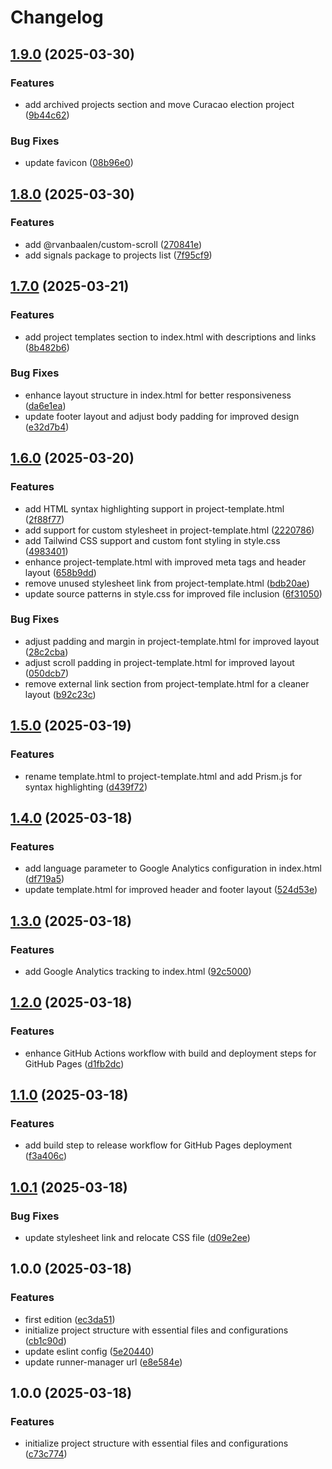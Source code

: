 # Changelog

## [1.9.0](https://github.com/rvanbaalen/rvanbaalen.github.io/compare/rvanbaalen.github.io-v1.8.0...rvanbaalen.github.io-v1.9.0) (2025-03-30)


### Features

* add archived projects section and move Curacao election project ([9b44c62](https://github.com/rvanbaalen/rvanbaalen.github.io/commit/9b44c62da9e3f3dba6dacc7c83dd7ad61346e1cd))


### Bug Fixes

* update favicon ([08b96e0](https://github.com/rvanbaalen/rvanbaalen.github.io/commit/08b96e07b8378bacbc2f8cbf9b8c87582a1467d5))

## [1.8.0](https://github.com/rvanbaalen/rvanbaalen.github.io/compare/rvanbaalen.github.io-v1.7.0...rvanbaalen.github.io-v1.8.0) (2025-03-30)


### Features

* add @rvanbaalen/custom-scroll ([270841e](https://github.com/rvanbaalen/rvanbaalen.github.io/commit/270841ecc99bb0d1d9df4454d2a6688718983e15))
* add signals package to projects list ([7f95cf9](https://github.com/rvanbaalen/rvanbaalen.github.io/commit/7f95cf958b3c8966751c56919d28cd1ff85ca985))

## [1.7.0](https://github.com/rvanbaalen/rvanbaalen.github.io/compare/rvanbaalen.github.io-v1.6.0...rvanbaalen.github.io-v1.7.0) (2025-03-21)


### Features

* add project templates section to index.html with descriptions and links ([8b482b6](https://github.com/rvanbaalen/rvanbaalen.github.io/commit/8b482b68fc5181559d89423bbbb7feaed346d71a))


### Bug Fixes

* enhance layout structure in index.html for better responsiveness ([da6e1ea](https://github.com/rvanbaalen/rvanbaalen.github.io/commit/da6e1ea4287ab4954b2d3dd8a016816e328eb652))
* update footer layout and adjust body padding for improved design ([e32d7b4](https://github.com/rvanbaalen/rvanbaalen.github.io/commit/e32d7b483acaa61794a14a2dd9e2a3eb4e03a096))

## [1.6.0](https://github.com/rvanbaalen/rvanbaalen.github.io/compare/rvanbaalen.github.io-v1.5.0...rvanbaalen.github.io-v1.6.0) (2025-03-20)


### Features

* add HTML syntax highlighting support in project-template.html ([2f88f77](https://github.com/rvanbaalen/rvanbaalen.github.io/commit/2f88f77c832f752ccc68a1fa9d8ecf075573821f))
* add support for custom stylesheet in project-template.html ([2220786](https://github.com/rvanbaalen/rvanbaalen.github.io/commit/222078658fd9aa7502b9e5cf01718135be2192c8))
* add Tailwind CSS support and custom font styling in style.css ([4983401](https://github.com/rvanbaalen/rvanbaalen.github.io/commit/498340117f6a3ec9fc4e9d78b79099306ae8aa69))
* enhance project-template.html with improved meta tags and header layout ([658b9dd](https://github.com/rvanbaalen/rvanbaalen.github.io/commit/658b9ddf8b53c31ad7863db6936d14f25ad122d1))
* remove unused stylesheet link from project-template.html ([bdb20ae](https://github.com/rvanbaalen/rvanbaalen.github.io/commit/bdb20ae2ae34e8f299b1cd0d4b469648951385cc))
* update source patterns in style.css for improved file inclusion ([6f31050](https://github.com/rvanbaalen/rvanbaalen.github.io/commit/6f31050d13f58f3bdf7d991480b8c7efd5651bea))


### Bug Fixes

* adjust padding and margin in project-template.html for improved layout ([28c2cba](https://github.com/rvanbaalen/rvanbaalen.github.io/commit/28c2cba88883ce999fcdd3f5d00ac42529c8c9b0))
* adjust scroll padding in project-template.html for improved layout ([050dcb7](https://github.com/rvanbaalen/rvanbaalen.github.io/commit/050dcb71149f01f6967d1dc871141f8df3879e8a))
* remove external link section from project-template.html for a cleaner layout ([b92c23c](https://github.com/rvanbaalen/rvanbaalen.github.io/commit/b92c23c17b4e839e5168c6a2cab0c02cad559baa))

## [1.5.0](https://github.com/rvanbaalen/rvanbaalen.github.io/compare/rvanbaalen.github.io-v1.4.0...rvanbaalen.github.io-v1.5.0) (2025-03-19)


### Features

* rename template.html to project-template.html and add Prism.js for syntax highlighting ([d439f72](https://github.com/rvanbaalen/rvanbaalen.github.io/commit/d439f72d7078605a106cc977c2d8f0d0f054d37e))

## [1.4.0](https://github.com/rvanbaalen/rvanbaalen.github.io/compare/rvanbaalen.github.io-v1.3.0...rvanbaalen.github.io-v1.4.0) (2025-03-18)


### Features

* add language parameter to Google Analytics configuration in index.html ([df719a5](https://github.com/rvanbaalen/rvanbaalen.github.io/commit/df719a5f81ecc11c95008b445bbe0eb82f7504a3))
* update template.html for improved header and footer layout ([524d53e](https://github.com/rvanbaalen/rvanbaalen.github.io/commit/524d53e813bcd1bbc3319512f99802f70b2056a5))

## [1.3.0](https://github.com/rvanbaalen/rvanbaalen.github.io/compare/rvanbaalen.github.io-v1.2.0...rvanbaalen.github.io-v1.3.0) (2025-03-18)


### Features

* add Google Analytics tracking to index.html ([92c5000](https://github.com/rvanbaalen/rvanbaalen.github.io/commit/92c500010b1c1f40009bac940705abf24dca3bc2))

## [1.2.0](https://github.com/rvanbaalen/rvanbaalen.github.io/compare/rvanbaalen.github.io-v1.1.0...rvanbaalen.github.io-v1.2.0) (2025-03-18)


### Features

* enhance GitHub Actions workflow with build and deployment steps for GitHub Pages ([d1fb2dc](https://github.com/rvanbaalen/rvanbaalen.github.io/commit/d1fb2dc4e0b5bf03da9c1fa0e61d60a3910711f9))

## [1.1.0](https://github.com/rvanbaalen/rvanbaalen.github.io/compare/rvanbaalen.github.io-v1.0.1...rvanbaalen.github.io-v1.1.0) (2025-03-18)


### Features

* add build step to release workflow for GitHub Pages deployment ([f3a406c](https://github.com/rvanbaalen/rvanbaalen.github.io/commit/f3a406cdafc5ad282abe6f9d972de734337a5480))

## [1.0.1](https://github.com/rvanbaalen/rvanbaalen.github.io/compare/rvanbaalen.github.io-v1.0.0...rvanbaalen.github.io-v1.0.1) (2025-03-18)


### Bug Fixes

* update stylesheet link and relocate CSS file ([d09e2ee](https://github.com/rvanbaalen/rvanbaalen.github.io/commit/d09e2ee23e887d4d1b947ac89cadc1bcc54e0ab3))

## 1.0.0 (2025-03-18)


### Features

* first edition ([ec3da51](https://github.com/rvanbaalen/rvanbaalen.github.io/commit/ec3da516dee09c661e87d65972e5509abab0d6ad))
* initialize project structure with essential files and configurations ([cb1c90d](https://github.com/rvanbaalen/rvanbaalen.github.io/commit/cb1c90d7c3fd6579fdfb771162cd3f15a48c9800))
* update eslint config ([5e20440](https://github.com/rvanbaalen/rvanbaalen.github.io/commit/5e20440ddbd86217a2ca76ea8a47354c41cc9a0b))
* update runner-manager url ([e8e584e](https://github.com/rvanbaalen/rvanbaalen.github.io/commit/e8e584ec851c659db74bc513f96611c102763033))

## 1.0.0 (2025-03-18)


### Features

* initialize project structure with essential files and configurations ([c73c774](https://github.com/rvanbaalen/template-static-html/commit/c73c774292aff482845f9c3f65415f88335a9987))
